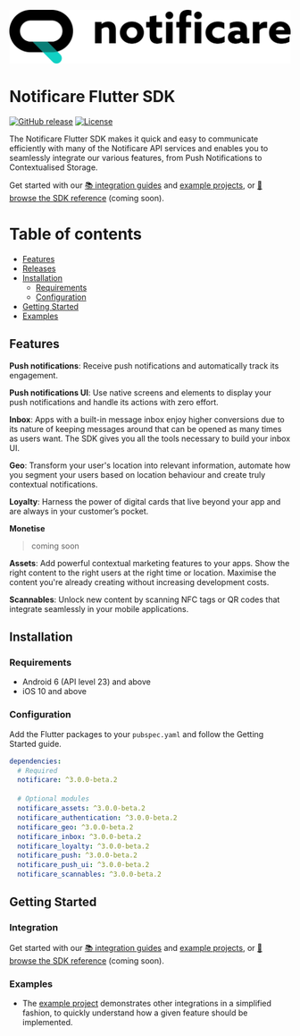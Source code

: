 [<img src="https://raw.githubusercontent.com/notificare/notificare-sdk-flutter/main/assets/logo.png"/>](https://notificare.com)

# Notificare Flutter SDK

[![GitHub release](https://img.shields.io/github/v/release/notificare/notificare-sdk-flutter?include_prereleases)](https://github.com/notificare/notificare-sdk-flutter/releases)
[![License](https://img.shields.io/github/license/notificare/notificare-sdk-flutter)](https://github.com/notificare/notificare-sdk-flutter/blob/main/LICENSE)

The Notificare Flutter SDK makes it quick and easy to communicate efficiently with many of the Notificare API services and enables you to seamlessly integrate our various features, from Push Notifications to Contextualised Storage.

Get started with our [📚 integration guides](https://docs.notifica.re/sdk/v3/flutter/setup) and [example projects](#examples), or [📘 browse the SDK reference]() (coming soon).


Table of contents
=================

* [Features](#features)
* [Releases](#releases)
* [Installation](#installation)
  * [Requirements](#requirements)
  * [Configuration](#configuration)
* [Getting Started](#getting-started)
* [Examples](#examples)


## Features

**Push notifications**: Receive push notifications and automatically track its engagement.

**Push notifications UI**: Use native screens and elements to display your push notifications and handle its actions with zero effort.

**Inbox**: Apps with a built-in message inbox enjoy higher conversions due to its nature of keeping messages around that can be opened as many times as users want. The SDK gives you all the tools necessary to build your inbox UI.

**Geo**: Transform your user's location into relevant information, automate how you segment your users based on location behaviour and create truly contextual notifications.

**Loyalty**: Harness the power of digital cards that live beyond your app and are always in your customer’s pocket.

**Monetise**
> coming soon

**Assets**: Add powerful contextual marketing features to your apps. Show the right content to the right users at the right time or location. Maximise the content you're already creating without increasing development costs.

**Scannables**: Unlock new content by scanning NFC tags or QR codes that integrate seamlessly in your mobile applications.


## Installation

### Requirements

* Android 6 (API level 23) and above
* iOS 10 and above

### Configuration

Add the Flutter packages to your `pubspec.yaml` and follow the Getting Started guide.

```yaml
dependencies:
  # Required
  notificare: ^3.0.0-beta.2

  # Optional modules
  notificare_assets: ^3.0.0-beta.2
  notificare_authentication: ^3.0.0-beta.2
  notificare_geo: ^3.0.0-beta.2
  notificare_inbox: ^3.0.0-beta.2
  notificare_loyalty: ^3.0.0-beta.2
  notificare_push: ^3.0.0-beta.2
  notificare_push_ui: ^3.0.0-beta.2
  notificare_scannables: ^3.0.0-beta.2
```

## Getting Started

### Integration
Get started with our [📚 integration guides](https://docs.notifica.re/sdk/v3/flutter/setup) and [example projects](#examples), or [📘 browse the SDK reference]() (coming soon).


### Examples
- The [example project](https://github.com/Notificare/notificare-sdk-flutter/tree/main/sample) demonstrates other integrations in a simplified fashion, to quickly understand how a given feature should be implemented.
